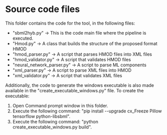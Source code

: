 # Source code files

This folder contains the code for the tool, in the following files:

- "sbml2hyb.py" -> This is the code main file where the pipeline is executed.
- "Hmod.py" -> A class that builds the structure of the proposed format HMOD
- "hmod_parser.py" -> A script that parses HMOD files into XML files
- "hmod_validator.py" -> A script that validates HMOD files
- "neural_network_parser.py" -> A script to parse ML components
- "xml_parser.py" -> A script to parse XML files into HMOD
- "xml_validator.py" -> A script that validates XML files

Additionally, the code to generate the windows executable is also made available in the "create_executable_windows.py" file. To create the executable:

1. Open Command prompt window in this folder.
2. Execute the following command: "pip install --upgrade cx_Freeze Pillow tensorflow python-libsbml".
3. Execute the following command: "python create_executable_windows.py build".


